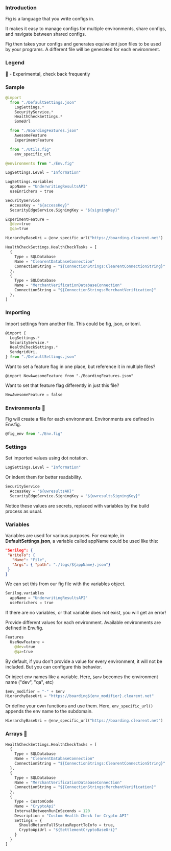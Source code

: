 ﻿### Introduction

Fig is a language that you write configs in.

It makes it easy to manage configs for multiple environments, share configs, and navigate between shared configs.

Fig then takes your configs and generates equivalent json files to be used by your programs. A different file will be generated for each environment.

### Legend

🧪 - Experimental, check back frequently

### Sample

```python
@import
  from "./DefaultSettings.json"
    LogSettings.*
    SecurityService.*
    HealthCheckSettings.*
    SomeUrl

  from "./BoardingFeatures.json"
    AwesomeFeature
    ExperimentFeature

  from "./Utils.fig"
    env_specific_url

@environments from "./Env.fig"

LogSettings.Level = "Information"

LogSettings.variables
  appName = "UnderwritingResultsAPI"
  useEnrichers = true

SecurityService
  AccessKey = "${accessKey}"
  SecurityEdgeService.SigningKey = "${signingKey}"

ExperimentFeature =
  @dev=true
  @qa=true

HierarchyBaseUri = @env_specific_url("https://boarding.clearent.net")

HealthCheckSettings.HealthCheckTasks = [
  {
    Type = SQLDatabase
    Name = "ClearentDatabaseConnection"
    ConnectionString = "${ConnectionStrings:ClearentConnectionString}"
  },
  {
    Type = SQLDatabase
    Name = "MerchantVerificationDatabaseConnection"
    ConnectionString = "${ConnectionStrings:MerchantVerification}"
  },
]
```

### Importing

Import settings from another file. This could be fig, json, or toml.

```js
@import {
  LogSettings.*
  SecurityService.*
  HealthCheckSettings.*
  SendgridUri,
} from "./DefaultSettings.json"
```

Want to set a feature flag in one place, but reference it in multiple files?

```
@import NewAwesomeFeature from "./BoardingFeatures.json"
```

Want to set that feature flag differently in just this file?

```python
NewAwesomeFeature = false
```

### Environments 🧪

Fig will create a file for each environment. Environments are defined in Env.fig.

```js
@fig_env from "./Env.fig"
```

### Settings

Set imported values using dot notation.

```python
LogSettings.Level = "Information"
```

Or indent them for better readability.

```python
SecurityService
  AccessKey = "${uwresultsAK}"
  SecurityEdgeService.SigningKey = "${uwresultsSigningKey}"
```

Notice these values are secrets, replaced with variables by the build process as usual.

### Variables

Variables are used for various purposes. For example, in **DefaultSettings.json**, a variable called appName could be used like this:

```json
"Serilog": {
 "WriteTo": {
   "Name": "File",
   "Args": { "path": "./logs/${appName}.json"}
 }
}
```

We can set this from our fig file with the variables object.

```python
Serilog.variables
  appName = "UnderwritingResultsAPI"
  useEnrichers = true
```

If there are no variables, or that variable does not exist, you will get an error!

Provide different values for each environment. Available environments are defined in Env.fig.

```python
Features
  UseNewFeature =
    @dev=true
    @qa=true
```

By default, if you don't provide a value for every environment, it will not be included. But you can configure this behavior.

Or inject env names like a variable. Here, `$env` becomes the environment name ("dev", "qa", etc)

```python
$env_modifier = "-" + $env
HierarchyBaseUri = "https://boarding${env_modifier}.clearent.net"
```

Or define your own functions and use them. Here, `env_specific_url()` appends the env name to the subdomain.

```python
HierarchyBaseUri = @env_specific_url("https://boarding.clearent.net")

```

### Arrays 🧪

```python
HealthCheckSettings.HealthCheckTasks = [
  {
    Type = SQLDatabase
    Name = "ClearentDatabaseConnection"
    ConnectionString = "${ConnectionStrings:ClearentConnectionString}"
  },
  {
    Type = SQLDatabase
    Name = "MerchantVerificationDatabaseConnection"
    ConnectionString = "${ConnectionStrings:MerchantVerification}"
  },
  {
    Type = CustomCode
    Name = "CryptoApi"
    IntervalBetweenRunInSeconds = 120
    Description = "Custom Health Check for Crypto API"
    Settings = {
      ShouldReturnFullStatusReportToInfo = true,
      CryptoApiUrl = "${SettlementCryptoBaseUri}"
    }
  }
]
```

